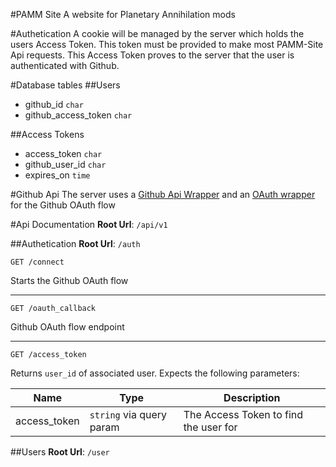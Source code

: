 #PAMM Site
A website for Planetary Annihilation mods

#Authetication
A cookie will be managed by the server which holds the users Access Token.
This token must be provided to make most PAMM-Site Api requests. This Access
Token proves to the server that the user is authenticated with Github.

#Database tables
##Users
- github_id `char`
- github_access_token `char`

##Access Tokens
- access_token `char`
- github_user_id `char`
- expires_on `time`

#Github Api
The server uses a [Github Api Wrapper](https://github.com/michael/github) and
an [OAuth wrapper](https://github.com/ciaranj/node-oauth) for the Github OAuth flow

#Api Documentation
**Root Url**: `/api/v1`  

##Authetication
**Root Url**: `/auth`

```
GET /connect
```
Starts the Github OAuth flow

---
```
GET /oauth_callback
```
Github OAuth flow endpoint

---
```
GET /access_token
```
Returns `user_id` of associated user. Expects the following parameters:

| Name | Type | Description |
| ---- | ---- | ----------- |
| access_token | `string` via query param | The Access Token to find the user for |

##Users
**Root Url**: `/user`

